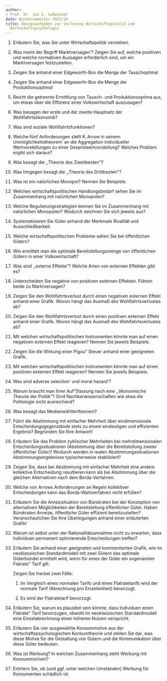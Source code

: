 ```yaml
---
author:
- Prof. Dr. Jan S. Voßwinkel
date: Wintersemester 2023/24
title: Übungsaufgaben zur Vorlesung Wirtschaftspolitik und
  Wirtschaftspsychologie
---
```


1.  Erläutern Sie, was Sie unter Wirtschaftspolitik verstehen.

2.  Was meint der Begriff Marktversagen'? Zeigen Sie auf, welche
    positiven und welche normativen Aussagen erforderlich sind, um ein
    Marktversagen festzustellen.

3.  Zeigen Sie anhand einer Edgeworth-Box die Menge der Tauschoptima!

4.  Zeigen Sie anhand einer Edgeworth-Box die Menge der
    Produktionsoptima!

5.  Reicht die getrennte Ermittlung von Tausch- und Produktionsoptima
    aus, um etwas über die Effizienz einer Volkswirtschaft auszusagen?

6.  Was besagen der erste und der zweite Hauptsatz der
    Wohlfahrtsökonomik?

7.  Was sind soziale Wohlfahrtsfunktionen?

8.  Welche fünf Anforderungen stellt K. Arrow in seinem
    Unmöglichkeitstheorem' an die Aggregation individueller
    Wertvorstellungen zu einer Gesamtwertvorstellung? Welches Problem
    ergibt sich daraus?

9.  Was besagt die ,,Theorie des Zweitbesten"?

10. Was hingegen besagt die ,,Theorie des Drittbesten"?

11. Was ist ein natürliches Monopol? Nennen Sie Beispiele.

12. Welchen wirtschaftspolitischen Handlungsbedarf sehen Sie im
    Zusammenhang mit natürlichen Monopolen?

13. Welche Regulierungsstrategien kennen Sie im Zusammenhang mit
    natürlichen Monopolen? Wodurch zeichnen Sie sich jeweils aus?

14. Systematisieren Sie Güter anhand der Merkmale Rivalität und
    Ausschließbarkeit.

15. Welche wirtschaftspolitischen Probleme sehen Sie bei öffentlichen
    Gütern?

16. Wie ermittelt man die optimale Bereitstellungsmenge von öffentlichen
    Gütern in einer Volkswirtschaft?

17. Was sind ,,externe Effekte"? Welche Arten von externen Effekten gibt
    es?

18. Unterscheiden Sie negative von positiven externen Effekten. Führen
    beide zu Marktversagen?

19. Zeigen Sie den Wohlfahrtsverlust durch einen negativen externen
    Effekt anhand einer Grafik. Wovon hängt das Ausmaß des
    Wohlfahrtsverlustes ab?

20. Zeigen Sie den Wohlfahrtsverlust durch einen positiven externen
    Effekt anhand einer Grafik. Wovon hängt das Ausmaß des
    Wohlfahrtsverlustes ab?

21. Mit welchen wirtschaftspolitischen Instrumenten könnte man auf einen
    negativen externen Effekt reagieren? Nennen Sie jeweils Beispiele.

22. Zeigen Sie die Wirkung einer Pigou\" Steuer anhand einer geeigneten
    Grafik.

23. Mit welchen wirtschaftspolitischen Instrumenten könnte man auf einen
    positiven externen Effekt reagieren? Nennen Sie jeweils Beispiele.

24. Was sind adverse selection' und moral hazard'?

25. Warum braucht man Ihrer Auf\"\|fassung nach eine ,,ökonomische
    Theorie der Politik"? Sind Nachbarwissenschaften wie etwa die
    Politologie nicht ausreichend?

26. Was besagt das Medianwähltertheorem?

27. Führt die Abstimmung mit einfacher Mehrheit über eindimensionale
    Entscheidungsgegenstände stets zu einem eindeutigen und effizienten
    Ergebnis? Begründen Sie Ihre Antwort!

28. Erläutern Sie das Problem zyklischer Mehrheiten bei
    mehrdimensionalen Entscheidungssituationen (Abstimmung über die
    Bereitstellung zweier öffentlicher Güter)! Wodurch werden in realen
    Abstimmungssituationen Abstimmungsergebnisse typischerweise
    stabilisiert?

29. Zeigen Sie, dass bei Abstimmung mit einfacher Mehrheit eine andere
    kollektive Entscheidung resultieren kann als bei Abstimmung über die
    gleichen Alternativen nach dem Borda-Verfahren.

30. Welche von Arrows Anforderungen an Regeln kollektiver Entscheidungen
    kann das Borda-Wahlverfahren nicht erfüllen?

31. Erläutern Sie die Anreizsituation von Bürokraten bei der Konzeption
    von alternativen Möglichkeiten der Bereitstellung öffentlicher
    Güter. Haben Bürokraten Anreize, öffentliche Güter effizient
    bereitzustellen? Veranschaulichen Sie Ihre Überlegungen anhand einer
    erläuterten Grafik!

32. Warum ist selbst unter der Rationalitätsannahme nicht zu erwarten,
    dass Individuen permanent optimierende Entscheidungen treffen?

33. Erläutern Sie anhand einer geeigneten und kommentierten Grafik, wie
    im neoklassischen Standardmodell mit zwei Gütern das optimale
    Güterbündel ermittelt wird, wenn für eines der Güter ein sogenannter
    Flatrate\" Tarif gilt.

    Zeigen Sie hierbei zwei Fälle:

    1.  Im Vergleich eines normalen Tarifs und eines Flatratetarifs wird
        der normale Tarif (Abrechnung pro Einzeleinheit) bevorzugt.

    2.  Es wird der Flatratetarif bevorzugt.

34. Erläutern Sie, warum es plausibel sein könnte, dass Individuen einen
    Flatrate\" Tarif bevorzugen, obwohl im neoklassischen Standardmodell
    eine Einzelabrechnung einen höheren Nutzen verspricht.

35. Erläutern Sie vier ausgewählte Konsummotive aus der
    wirtschaftspsychologischen Konsumtheorie und stellen Sie dar, was
    diese Motive für die Gestaltung von Gütern und die Kommunikation
    über diese Güter bedeuten.

36. Was ist Werbung? In welchen Zusammenhang steht Werbung mit
    Konsummoriven?

37. Erörtern Sie, ob (und ggf. unter welchen Umständen) Werbung für
    Konsumenten schädlich ist.

     
